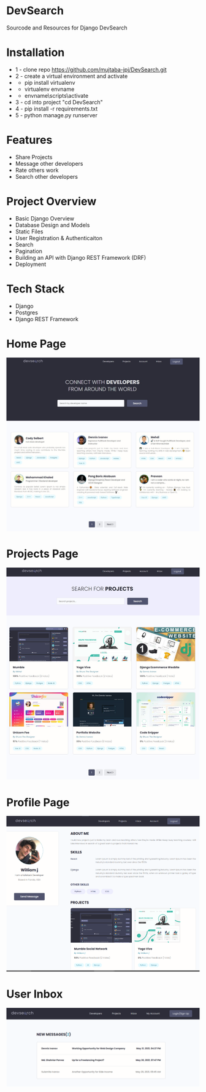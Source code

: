 # DevSearch
Sourcode and Resources for Django DevSearch



# Installation
* 1 - clone repo https://github.com/mujtaba-jpj/DevSearch.git
* 2 - create a virtual environment and activate
*  - pip install virtualenv
*  - virtualenv envname
*  - envname\scripts\activate
* 3 - cd into project "cd DevSearch"
* 4 - pip install -r requirements.txt
* 5 - python manage.py runserver



# Features
* Share Projects
* Message other developers
* Rate others work
* Search other developers

# Project Overview
* Basic Django Overview
* Database Design and Models
* Static Files
* User Registration & Authenticaiton
* Search
* Pagination
* Building an API with Django REST Framework (DRF)
* Deployment

# Tech Stack
* Django
* Postgres
* Django REST Framework

# Home Page
<img src="DevSearch/resources/images/Devsearch Home.jpg">  


# Projects Page
<img src="DevSearch/resources/images/DevSearch Projects.jpg">  

# Profile Page
<img src="DevSearch/resources/images/Profile2.png">  

# User Inbox
<img src="DevSearch/resources/images/Devsearch Inbox.jpg">  


